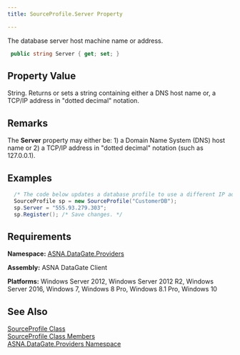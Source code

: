 ```yaml
---
title: SourceProfile.Server Property

---
```


The database server host machine name or address.

```cs
 public string Server { get; set; }
```


## Property Value

String. Returns or sets a string containing either a DNS host name or, a TCP/IP address in "dotted decimal" notation.
## Remarks

The <span> **Server** </span> property may either be: 1) a Domain Name System (DNS) host name or 2) a TCP/IP address in "dotted decimal" notation (such as 127.0.0.1). 
## Examples


```cs 
  /* The code below updates a database profile to use a different IP address. */
  SourceProfile sp = new SourceProfile("CustomerDB");
  sp.Server = "555.93.279.303";
  sp.Register(); /* Save changes. */

```

## Requirements

<strong class="hcp2">Namespace:</strong> [ASNA.DataGate.Providers](datagate-providers-namespace.html)

<span><strong class="hcp2">Assembly:</strong> ASNA DataGate Client</span> 

<span><strong class="hcp2">Platforms:</strong> Windows Server 2012, Windows Server 2012 R2, Windows Server 2016, Windows 7, Windows 8 Pro, Windows 8.1 Pro, Windows 10</span>
## See Also


[SourceProfile Class](source-profile-class.html)
      <br />
[SourceProfile Class Members](source-profile-members.html)
      <br />
[ASNA.DataGate.Providers Namespace](datagate-providers-namespace.html)

